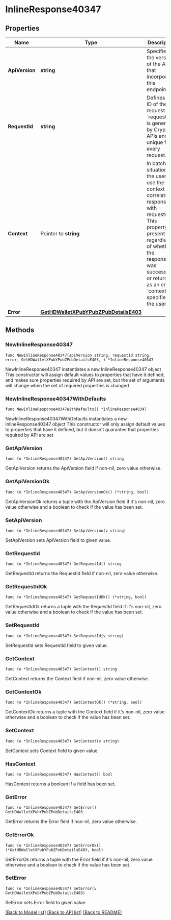 # InlineResponse40347

## Properties

Name | Type | Description | Notes
------------ | ------------- | ------------- | -------------
**ApiVersion** | **string** | Specifies the version of the API that incorporates this endpoint. | 
**RequestId** | **string** | Defines the ID of the request. The &#x60;requestId&#x60; is generated by Crypto APIs and it&#39;s unique for every request. | 
**Context** | Pointer to **string** | In batch situations the user can use the context to correlate responses with requests. This property is present regardless of whether the response was successful or returned as an error. &#x60;context&#x60; is specified by the user. | [optional] 
**Error** | [**GetHDWalletXPubYPubZPubDetailsE403**](GetHDWalletXPubYPubZPubDetailsE403.md) |  | 

## Methods

### NewInlineResponse40347

`func NewInlineResponse40347(apiVersion string, requestId string, error_ GetHDWalletXPubYPubZPubDetailsE403, ) *InlineResponse40347`

NewInlineResponse40347 instantiates a new InlineResponse40347 object
This constructor will assign default values to properties that have it defined,
and makes sure properties required by API are set, but the set of arguments
will change when the set of required properties is changed

### NewInlineResponse40347WithDefaults

`func NewInlineResponse40347WithDefaults() *InlineResponse40347`

NewInlineResponse40347WithDefaults instantiates a new InlineResponse40347 object
This constructor will only assign default values to properties that have it defined,
but it doesn't guarantee that properties required by API are set

### GetApiVersion

`func (o *InlineResponse40347) GetApiVersion() string`

GetApiVersion returns the ApiVersion field if non-nil, zero value otherwise.

### GetApiVersionOk

`func (o *InlineResponse40347) GetApiVersionOk() (*string, bool)`

GetApiVersionOk returns a tuple with the ApiVersion field if it's non-nil, zero value otherwise
and a boolean to check if the value has been set.

### SetApiVersion

`func (o *InlineResponse40347) SetApiVersion(v string)`

SetApiVersion sets ApiVersion field to given value.


### GetRequestId

`func (o *InlineResponse40347) GetRequestId() string`

GetRequestId returns the RequestId field if non-nil, zero value otherwise.

### GetRequestIdOk

`func (o *InlineResponse40347) GetRequestIdOk() (*string, bool)`

GetRequestIdOk returns a tuple with the RequestId field if it's non-nil, zero value otherwise
and a boolean to check if the value has been set.

### SetRequestId

`func (o *InlineResponse40347) SetRequestId(v string)`

SetRequestId sets RequestId field to given value.


### GetContext

`func (o *InlineResponse40347) GetContext() string`

GetContext returns the Context field if non-nil, zero value otherwise.

### GetContextOk

`func (o *InlineResponse40347) GetContextOk() (*string, bool)`

GetContextOk returns a tuple with the Context field if it's non-nil, zero value otherwise
and a boolean to check if the value has been set.

### SetContext

`func (o *InlineResponse40347) SetContext(v string)`

SetContext sets Context field to given value.

### HasContext

`func (o *InlineResponse40347) HasContext() bool`

HasContext returns a boolean if a field has been set.

### GetError

`func (o *InlineResponse40347) GetError() GetHDWalletXPubYPubZPubDetailsE403`

GetError returns the Error field if non-nil, zero value otherwise.

### GetErrorOk

`func (o *InlineResponse40347) GetErrorOk() (*GetHDWalletXPubYPubZPubDetailsE403, bool)`

GetErrorOk returns a tuple with the Error field if it's non-nil, zero value otherwise
and a boolean to check if the value has been set.

### SetError

`func (o *InlineResponse40347) SetError(v GetHDWalletXPubYPubZPubDetailsE403)`

SetError sets Error field to given value.



[[Back to Model list]](../README.md#documentation-for-models) [[Back to API list]](../README.md#documentation-for-api-endpoints) [[Back to README]](../README.md)


